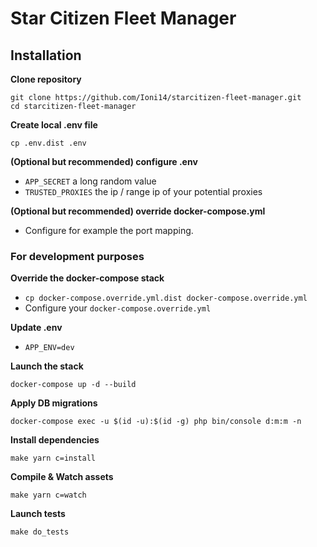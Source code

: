# Star Citizen Fleet Manager #

## Installation ##

**Clone repository**

```
git clone https://github.com/Ioni14/starcitizen-fleet-manager.git
cd starcitizen-fleet-manager
```

**Create local .env file**

```
cp .env.dist .env
```

**(Optional but recommended) configure .env**

* `APP_SECRET` a long random value
* `TRUSTED_PROXIES` the ip / range ip of your potential proxies

**(Optional but recommended) override docker-compose.yml**

* Configure for example the port mapping.

### For development purposes ###

**Override the docker-compose stack**
* `cp docker-compose.override.yml.dist docker-compose.override.yml`
* Configure your `docker-compose.override.yml`

**Update .env**

* `APP_ENV=dev`

**Launch the stack**

```
docker-compose up -d --build
```

**Apply DB migrations**
```
docker-compose exec -u $(id -u):$(id -g) php bin/console d:m:m -n
```

**Install dependencies**
```
make yarn c=install
```

**Compile & Watch assets**
```
make yarn c=watch
```

**Launch tests**
```
make do_tests
```
